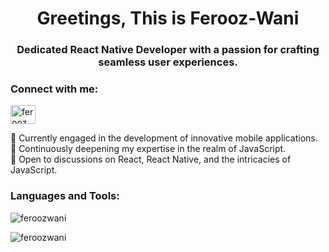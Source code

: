 <h1 align="center">Greetings, This is Ferooz-Wani</h1>
<h3 align="center">Dedicated React Native Developer with a passion for crafting seamless user experiences.</h3>

<h3 align="left">Connect with me:</h3>
<p align="left">
<a href="https://linkedin.com/in/ferooz ah" target="blank"><img align="center" src="https://raw.githubusercontent.com/rahuldkjain/github-profile-readme-generator/master/src/images/icons/Social/linked-in-alt.svg" alt="ferooz ah" height="30" width="40" /></a>
</p>

<p align="left">🔭 Currently engaged in the development of innovative mobile applications.<br>
🌱 Continuously deepening my expertise in the realm of JavaScript.<br>
💬 Open to discussions on React, React Native, and the intricacies of JavaScript.</p>

<h3 align="left">Languages and Tools:</h3>
<p align="left"> <!-- your list of tools and icons --> </p>

<p><img align="center" src="https://github-readme-stats.vercel.app/api/top-langs?username=feroozwani&show_icons=true&locale=en&layout=compact" alt="feroozwani" /></p>

<p><img align="center" src="https://github-readme-streak-stats.herokuapp.com/?user=feroozwani&" alt="feroozwani" /></p>
